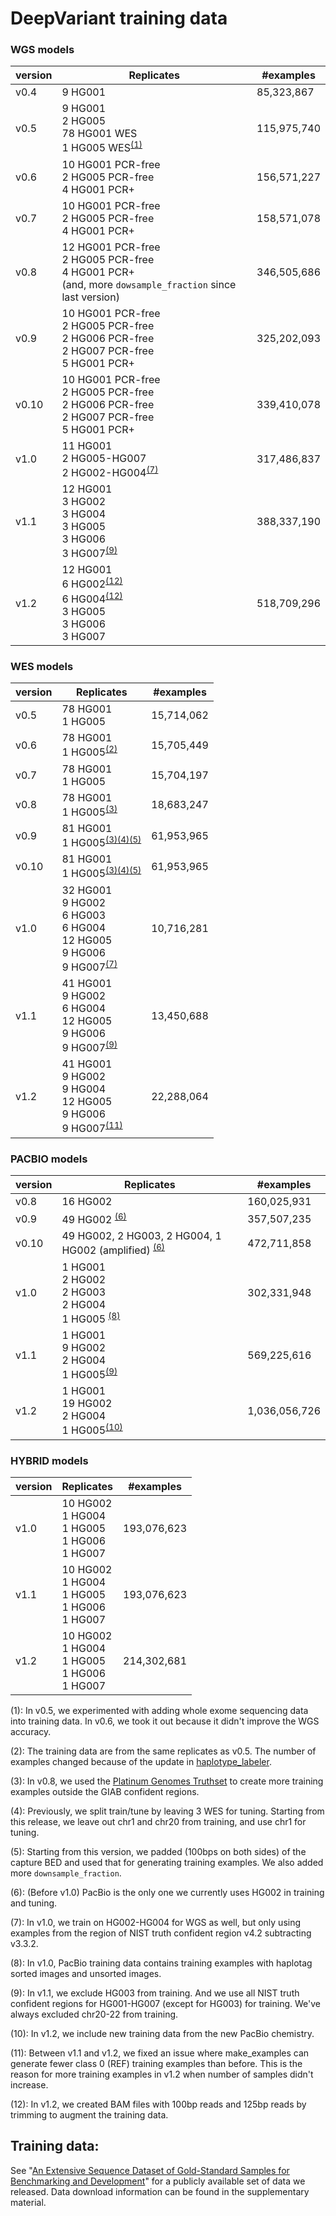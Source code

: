 # DeepVariant training data

### WGS models

version | Replicates                             | #examples
------- | -------------------------------------- | -----------
v0.4    | 9 HG001                                | 85,323,867
v0.5    | 9 HG001<br>2 HG005<br>78 HG001 WES<br>1 HG005 WES<sup>[(1)](#vfootnote1)</sup> | 115,975,740
v0.6    | 10 HG001 PCR-free<br>2 HG005 PCR-free<br>4 HG001 PCR+     | 156,571,227
v0.7    | 10 HG001 PCR-free<br>2 HG005 PCR-free<br>4 HG001 PCR+     | 158,571,078
v0.8    | 12 HG001 PCR-free<br>2 HG005 PCR-free<br>4 HG001 PCR+<br>(and, more `dowsample_fraction` since last version)     | 346,505,686
v0.9    | 10 HG001 PCR-free<br>2 HG005 PCR-free<br>2 HG006 PCR-free<br>2 HG007 PCR-free<br>5 HG001 PCR+     | 325,202,093
v0.10   | 10 HG001 PCR-free<br>2 HG005 PCR-free<br>2 HG006 PCR-free<br>2 HG007 PCR-free<br>5 HG001 PCR+     | 339,410,078
v1.0    | 11 HG001<br>2 HG005-HG007<br>2 HG002-HG004<sup>[(7)](#vfootnote7)</sup>     | 317,486,837
v1.1    | 12 HG001<br>3 HG002<br>3 HG004<br>3 HG005<br>3 HG006<br>3 HG007<sup>[(9)](#vfootnote9)</sup> | 388,337,190
v1.2    | 12 HG001<br>6 HG002<sup>[(12)](#vfootnote12)</sup><br>6 HG004<sup>[(12)](#vfootnote12)</sup><br>3 HG005<br>3 HG006<br>3 HG007 | 518,709,296

### WES models

version | Replicates                  | #examples
------- | --------------------------- | ------------------------------
v0.5    | 78 HG001<br>1 HG005 | 15,714,062
v0.6    | 78 HG001<br>1 HG005<sup>[(2)](#vfootnote2)</sup> | 15,705,449
v0.7    | 78 HG001<br>1 HG005 | 15,704,197
v0.8    | 78 HG001<br>1 HG005<sup>[(3)](#vfootnote3)</sup> | 18,683,247
v0.9    | 81 HG001<br>1 HG005<sup>[(3)](#vfootnote3)[(4)](#vfootnote4)[(5)](#vfootnote5)</sup> | 61,953,965
v0.10   | 81 HG001<br>1 HG005<sup>[(3)](#vfootnote3)[(4)](#vfootnote4)[(5)](#vfootnote5)</sup> | 61,953,965
v1.0    | 32 HG001<br>9 HG002<br>6 HG003<br>6 HG004<br>12 HG005<br>9 HG006<br>9 HG007<sup>[(7)](#vfootnote7)</sup> | 10,716,281
v1.1    | 41 HG001<br>9 HG002<br>6 HG004<br>12 HG005<br>9 HG006<br>9 HG007<sup>[(9)](#vfootnote9)</sup> | 13,450,688
v1.2    | 41 HG001<br>9 HG002<br>9 HG004<br>12 HG005<br>9 HG006<br>9 HG007<sup>[(11)](#vfootnote11)</sup> | 22,288,064

### PACBIO models

version | Replicates                  | #examples
------- | --------------------------- | ------------------------------
v0.8    | 16 HG002 | 160,025,931
v0.9    | 49 HG002 <sup>[(6)](#vfootnote6)</sup> | 357,507,235
v0.10   | 49 HG002, 2 HG003, 2 HG004, 1 HG002 (amplified) <sup>[(6)](#vfootnote6)</sup> | 472,711,858
v1.0    | 1 HG001<br>2 HG002<br>2 HG003<br>2 HG004<br>1 HG005 <sup>[(8)](#vfootnote8)</sup>  | 302,331,948
v1.1    | 1 HG001<br>9 HG002<br>2 HG004<br>1 HG005<sup>[(9)](#vfootnote9)</sup> | 569,225,616
v1.2    | 1 HG001<br>19 HG002<br>2 HG004<br>1 HG005<sup>[(10)](#vfootnote10)</sup> | 1,036,056,726

### HYBRID models

version | Replicates                                               | #examples
------- | -------------------------------------------------------- | -----------
v1.0    | 10 HG002<br> 1 HG004<br> 1 HG005<br> 1 HG006<br> 1 HG007 | 193,076,623
v1.1    | 10 HG002<br> 1 HG004<br> 1 HG005<br> 1 HG006<br> 1 HG007 | 193,076,623
v1.2    | 10 HG002<br> 1 HG004<br> 1 HG005<br> 1 HG006<br> 1 HG007 | 214,302,681

<a name="vfootnote1">(1)</a>: In v0.5, we experimented with adding whole exome
sequencing data into training data. In v0.6, we took it out because it didn't
improve the WGS accuracy.

<a name="vfootnote2">(2)</a>: The training data are from the same replicates as
v0.5. The number of examples changed because of the update in
[haplotype_labeler](https://github.com/google/deepvariant/tree/r0.6/deepvariant/labeler/haplotype_labeler.py).

<a name="vfootnote3">(3)</a>: In v0.8, we used the
[Platinum Genomes Truthset](https://github.com/Illumina/PlatinumGenomes) to
create more training examples outside the GIAB confident regions.

<a name="vfootnote4">(4)</a>: Previously, we split train/tune by leaving 3 WES
for tuning. Starting from this release, we leave out chr1 and chr20 from
training, and use chr1 for tuning.

<a name="vfootnote5">(5)</a>: Starting from this version, we padded (100bps on
both sides) of the capture BED and used that for generating training examples.
We also added more `downsample_fraction`.

<a name="vfootnote6">(6)</a>: (Before v1.0) PacBio is the only one we currently
uses HG002 in training and tuning.

<a name="vfootnote7">(7)</a>: In v1.0, we train on HG002-HG004 for WGS as well,
but only using examples from the region of NIST truth confident region v4.2
subtracting v3.3.2.

<a name="vfootnote8">(8)</a>: In v1.0, PacBio training data contains training
examples with haplotag sorted images and unsorted images.

<a name="vfootnote9">(9)</a>: In v1.1, we exclude HG003 from training. And we
use all NIST truth confident regions for HG001-HG007 (except for HG003) for
training. We've always excluded chr20-22 from training.

<a name="vfootnote10">(10)</a>: In v1.2, we include new training data from the
new PacBio chemistry.

<a name="vfootnote11">(11)</a>: Between v1.1 and v1.2, we fixed an issue where
make_examples can generate fewer class 0 (REF) training examples than before.
This is the reason for more training examples in v1.2 when number of samples
didn't increase.

<a name="vfootnote12">(12)</a>: In v1.2, we created BAM files with 100bp reads
and 125bp reads by trimming to augment the training data.

## Training data:

See "[An Extensive Sequence Dataset of Gold-Standard Samples for Benchmarking and Development](https://doi.org/10.1101/2020.12.11.422022)"
for a publicly available set of data we released. Data download information can
be found in the supplementary material.
